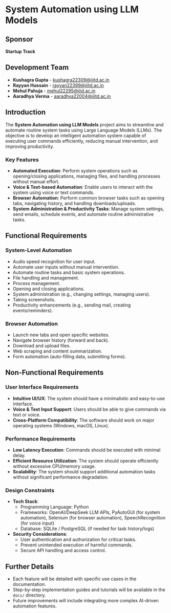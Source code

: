 # System Automation using LLM Models

## Sponsor
**Startup Track**

## Development Team
- **Kushagra Gupta** - [kushagra22309@iiitd.ac.in](mailto:kushagra22309@iiitd.ac.in)
- **Rayyan Hussain** - [rayyan22399@iiitd.ac.in](mailto:rayyan22399@iiitd.ac.in)
- **Mehul Pahuja** - [mehul22295@iiid.ac.in](mailto:mehul22295@iiid.ac.in)
- **Aaradhya Verma** - [aaradhya22004@iiitd.ac.in](mailto:aaradhya22004@iiitd.ac.in)

## Introduction
The **System Automation using LLM Models** project aims to streamline and automate routine system tasks using Large Language Models (LLMs). The objective is to develop an intelligent automation system capable of executing user commands efficiently, reducing manual intervention, and improving productivity.

### Key Features
- **Automated Execution**: Perform system operations such as opening/closing applications, managing files, and handling processes without manual effort.
- **Voice & Text-based Automation**: Enable users to interact with the system using voice or text commands.
- **Browser Automation**: Perform common browser tasks such as opening tabs, navigating history, and handling downloads/uploads.
- **System Administration & Productivity Tasks**: Manage system settings, send emails, schedule events, and automate routine administrative tasks.

## Functional Requirements
### System-Level Automation
- Audio speed recognition for user input.
- Automate user inputs without manual intervention.
- Automate routine tasks and basic system operations.
- File handling and management.
- Process management.
- Opening and closing applications.
- System administration (e.g., changing settings, managing users).
- Taking screenshots.
- Productivity enhancements (e.g., sending mail, creating events/reminders).

### Browser Automation
- Launch new tabs and open specific websites.
- Navigate browser history (forward and back).
- Download and upload files.
- Web scraping and content summarization.
- Form automation (auto-filling data, submitting forms).

## Non-Functional Requirements
### User Interface Requirements
- **Intuitive UI/UX**: The system should have a minimalistic and easy-to-use interface.
- **Voice & Text Input Support**: Users should be able to give commands via text or voice.
- **Cross-Platform Compatibility**: The software should work on major operating systems (Windows, macOS, Linux).

### Performance Requirements
- **Low Latency Execution**: Commands should be executed with minimal delay.
- **Efficient Resource Utilization**: The system should operate efficiently without excessive CPU/memory usage.
- **Scalability**: The system should support additional automation tasks without significant performance degradation.

### Design Constraints
- **Tech Stack**:
  - Programming Language: Python
  - Frameworks: OpenAI/DeepSeek LLM APIs, PyAutoGUI (for system automation), Selenium (for browser automation), SpeechRecognition (for voice input)
  - Database: SQLite / PostgreSQL (if needed for task history/logs)
- **Security Considerations**:
  - User authentication and authorization for critical tasks.
  - Prevent unintended execution of harmful commands.
  - Secure API handling and access control.

## Further Details
- Each feature will be detailed with specific use cases in the documentation.
- Step-by-step implementation guides and tutorials will be available in the `docs/` directory.
- Future improvements will include integrating more complex AI-driven automation features.

